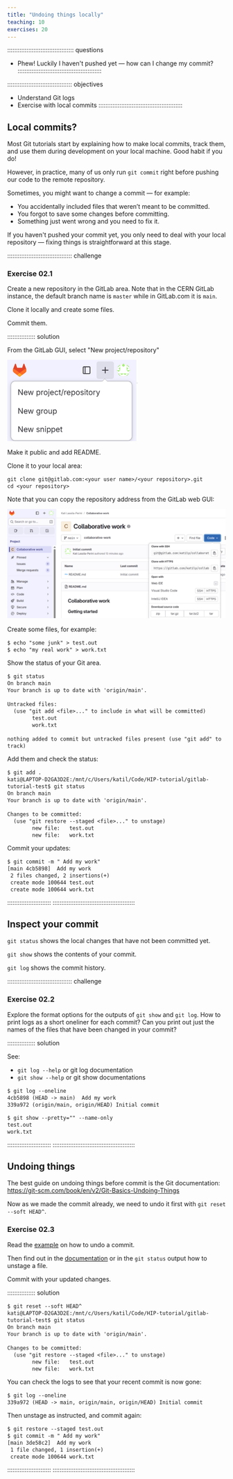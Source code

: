 ```yaml
---
title: "Undoing things locally"
teaching: 10
exercises: 20
---
```


:::::::::::::::::::::::::::::::::::::: questions

- Phew! Luckily I haven't pushed yet — how can I change my commit?
::::::::::::::::::::::::::::::::::::::::::::::::

::::::::::::::::::::::::::::::::::::: objectives

- Understand Git logs
- Exercise with local commits
::::::::::::::::::::::::::::::::::::::::::::::::

## Local commits?

Most Git tutorials start by explaining how to make local commits, track them, and use them during development on your local machine. Good habit if you do!

However, in practice, many of us only run `git commit` right before pushing our code to the remote repository.

Sometimes, you might want to change a commit — for example:
- You accidentally included files that weren’t meant to be committed.
- You forgot to save some changes before committing.
- Something just went wrong and you need to fix it.

If you haven't pushed your commit yet, you only need to deal with your local repository — fixing things is straightforward at this stage.



::::::::::::::::::::::::::::::::::::: challenge

### Exercise 02.1

Create a new repository in the GitLab area. Note that in the CERN GitLab instance, the default branch name is `master` while in GitLab.com it is `main`.

Clone it locally and create some files.

Commit them.

:::::::::::::::: solution

From the GitLab GUI, select "New project/repository"

![](fig/gitlab-new-repo.png)

Make it public and add README.

Clone it to your local area:

```
git clone git@gitlab.com:<your user name>/<your repository>.git
cd <your repository>
```

Note that you can copy the repository address from the GitLab web GUI:

![](fig/gitlab-clone.png)

Create some files, for example:

```
$ echo "some junk" > test.out
$ echo "my real work" > work.txt
```

Show the status of your Git area.

```
$ git status
On branch main
Your branch is up to date with 'origin/main'.

Untracked files:
  (use "git add <file>..." to include in what will be committed)
        test.out
        work.txt

nothing added to commit but untracked files present (use "git add" to track)
```

Add them and check the status:

```
$ git add .
kati@LAPTOP-D2GA3D2E:/mnt/c/Users/katil/Code/HIP-tutorial/gitlab-tutorial-test$ git status
On branch main
Your branch is up to date with 'origin/main'.

Changes to be committed:
  (use "git restore --staged <file>..." to unstage)
        new file:   test.out
        new file:   work.txt

```

Commit your updates:

```
$ git commit -m " Add my work"
[main 4cb5898]  Add my work
 2 files changed, 2 insertions(+)
 create mode 100644 test.out
 create mode 100644 work.txt
```

:::::::::::::::::::::::::
:::::::::::::::::::::::::::::::::::::::::::::::

## Inspect your commit

`git status` shows the local changes that have not been committed yet.

`git show` shows the contents of your commit.

`git log` shows the commit history.


::::::::::::::::::::::::::::::::::::: challenge

### Exercise 02.2

Explore the format options for the outputs of `git show` and `git log`. 
How to print logs as a short oneliner for each commit?
Can you print out just the names of the files that have been changed in your commit?

:::::::::::::::: solution

See:
- `git log --help` or git log documentation
- `git show --help` or git show documentations

```
$ git log --oneline
4cb5898 (HEAD -> main)  Add my work
339a972 (origin/main, origin/HEAD) Initial commit
```

```
$ git show --pretty="" --name-only
test.out
work.txt
```

:::::::::::::::::::::::::
:::::::::::::::::::::::::::::::::::::::::::::::

## Undoing things

The best guide on undoing things before commit is the Git documentation: https://git-scm.com/book/en/v2/Git-Basics-Undoing-Things

Now as we made the commit already, we need to undo it first with `git reset --soft HEAD^`.

### Exercise 02.3

Read the [example](https://git-scm.com/docs/git-reset#Documentation/git-reset.txt-Undoacommitandredo) on how to undo a commit.

Then find out in the [documentation](https://git-scm.com/book/en/v2/Git-Basics-Undoing-Things) or in the `git status` output how to unstage a file.

Commit with your updated changes.

:::::::::::::::: solution

```
$ git reset --soft HEAD^
kati@LAPTOP-D2GA3D2E:/mnt/c/Users/katil/Code/HIP-tutorial/gitlab-tutorial-test$ git status
On branch main
Your branch is up to date with 'origin/main'.

Changes to be committed:
  (use "git restore --staged <file>..." to unstage)
        new file:   test.out
        new file:   work.txt
```

You can check the logs to see that your recent commit is now gone:

```
$ git log --oneline
339a972 (HEAD -> main, origin/main, origin/HEAD) Initial commit
```

Then unstage as instructed, and commit again:

```
$ git restore --staged test.out
$ git commit -m " Add my work"
[main 3de58c2]  Add my work
 1 file changed, 1 insertion(+)
 create mode 100644 work.txt
```

:::::::::::::::::::::::::
:::::::::::::::::::::::::::::::::::::::::::::::

